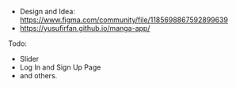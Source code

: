 + Design and Idea: https://www.figma.com/community/file/1185698867592899639
+ https://yusufirfan.github.io/manga-app/

Todo: 
- Slider
- Log In and Sign Up Page
- and others.
